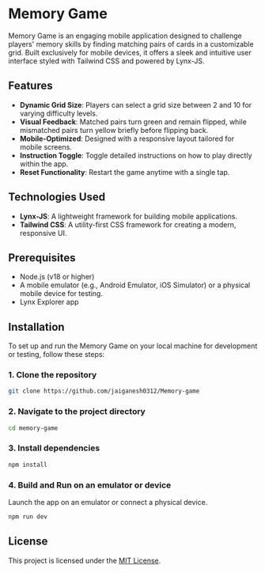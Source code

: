# Memory Game

Memory Game is an engaging mobile application designed to challenge players' memory skills by finding matching pairs of cards in a customizable grid. Built exclusively for mobile devices, it offers a sleek and intuitive user interface styled with Tailwind CSS and powered by Lynx-JS.

## Features

- **Dynamic Grid Size**: Players can select a grid size between 2 and 10 for varying difficulty levels.
- **Visual Feedback**: Matched pairs turn green and remain flipped, while mismatched pairs turn yellow briefly before flipping back.
- **Mobile-Optimized**: Designed with a responsive layout tailored for mobile screens.
- **Instruction Toggle**: Toggle detailed instructions on how to play directly within the app.
- **Reset Functionality**: Restart the game anytime with a single tap.

## Technologies Used

- **Lynx-JS**: A lightweight framework for building mobile applications.
- **Tailwind CSS**: A utility-first CSS framework for creating a modern, responsive UI.

## Prerequisites

- Node.js (v18 or higher)
- A mobile emulator (e.g., Android Emulator, iOS Simulator) or a physical mobile device for testing.
- Lynx Explorer app


## Installation

To set up and run the Memory Game on your local machine for development or testing, follow these steps:

### 1. Clone the repository
```bash
git clone https://github.com/jaiganesh0312/Memory-game
```

### 2. Navigate to the project directory
```bash
cd memory-game
```

### 3. Install dependencies
```bash
npm install
```

### 4. Build and Run on an emulator or device
Launch the app on an emulator or connect a physical device.
```bash
npm run dev
```


## License
This project is licensed under the [MIT License](LICENSE).



